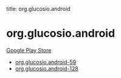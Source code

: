 title: org.glucosio.android
# org.glucosio.android


[Google Play Store](https://play.google.com/store/apps/details?id=org.glucosio.android)


* [org.glucosio.android-59](./org.glucosio.android-59/)
* [org.glucosio.android-128](./org.glucosio.android-128/)